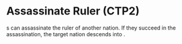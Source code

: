 # Assassinate Ruler (CTP2)

s can assassinate the ruler of another nation. If they succeed in the assassination, the target nation descends into .